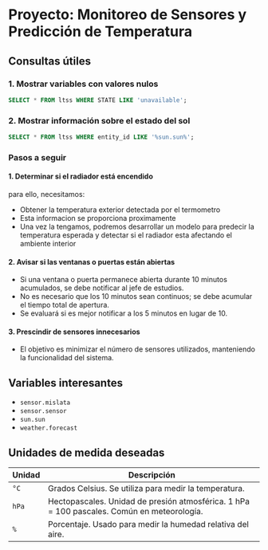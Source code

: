 # Proyecto: Monitoreo de Sensores y Predicción de Temperatura

## Consultas útiles

### 1. Mostrar variables con valores nulos
```sql
SELECT * FROM ltss WHERE STATE LIKE 'unavailable';
``` 
### 2. Mostrar información sobre el estado del sol
```sql
SELECT * FROM ltss WHERE entity_id LIKE '%sun.sun%';
```
### Pasos a seguir
#### 1. Determinar si el radiador está encendido 
para ello, necesitamos:
- Obtener la temperatura exterior detectada por el termometro
- Esta informacion se proporciona proximamente
- Una vez la tengamos, podremos desarrollar un modelo para predecir la temperatura esperada y detectar si el radiador esta afectando el ambiente interior
#### 2. Avisar si las ventanas o puertas están abiertas
- Si una ventana o puerta permanece abierta durante 10 minutos acumulados, se debe notificar al jefe de estudios.
- No es necesario que los 10 minutos sean continuos; se debe acumular el tiempo total de apertura.
- Se evaluará si es mejor notificar a los 5 minutos en lugar de 10.
#### 3. Prescindir de sensores innecesarios 
- El objetivo es minimizar el número de sensores utilizados, manteniendo la funcionalidad del sistema.

## Variables interesantes
- `sensor.mislata`
- `sensor.sensor`
- `sun.sun`
- `weather.forecast`

## Unidades de medida deseadas

| Unidad | Descripción |
|--------|-------------|
| `°C`   | Grados Celsius. Se utiliza para medir la temperatura. |
| `hPa`  | Hectopascales. Unidad de presión atmosférica. 1 hPa = 100 pascales. Común en meteorología. |
| `%`    | Porcentaje. Usado para medir la humedad relativa del aire. |
